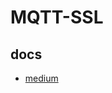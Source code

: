 # MQTT-SSL

## docs
- [medium](https://andriantriputra.medium.com/golang-general-chapter-15-mqtt-ssl-2739cbb51893)
